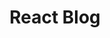 <h1 align="center">
  React Blog 
</h1>
<!-- 
<h2 align="center">
  React + Github Issues 👉 Your Personal Blog 🔥 
</h2> -->

<!-- <p align="center">
  React Blog is a personal blog system build on React that helps you create your own personal blog using Github Issues  
</p> -->



